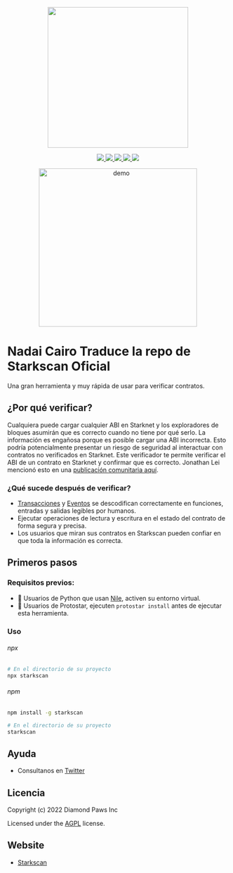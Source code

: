 <!-- logo -->
<p align="center">
  <a href="https://starkscan.co">
    <img width='320' src="https://raw.githubusercontent.com/starkscan/starkscan-verifier/main/docs/logo.svg">
  </a>
</p>

<!-- primary badges -->
<p align="center">
  <a href="https://www.npmjs.com/package/starkscan">
    <img src='https://img.shields.io/npm/v/starkscan' />
  </a>
  <a href="https://www.npmjs.com/package/starkscan">
    <img src='https://img.shields.io/npm/dt/starkscan?color=blueviolet' />
  </a>
  <a href="https://github.com/starkscan/starkscan-verifier/blob/main/LICENSE/">
    <img src="https://img.shields.io/badge/license-MIT-black">
  </a>
  <a href="https://github.com/starkscan/starkscan-verifier/stargazers">
    <img src='https://img.shields.io/github/stars/starkscan/starkscan-verifier?color=yellow' />
  </a>
  <a href="https://starkware.co/">
    <img src="https://img.shields.io/badge/powered_by-StarkWare-navy">
  </a>
</p>

<p align="center">
  <img width="360" src="https://raw.githubusercontent.com/starkscan/starkscan-verifier/main/docs/demo.gif" alt="demo" />
</p>

# Nadai Cairo Traduce la repo de Starkscan Oficial

Una gran herramienta y muy rápida de usar para verificar contratos.

## ¿Por qué verificar? 

Cualquiera puede cargar cualquier ABI en Starknet y los exploradores de bloques asumirán que es correcto cuando no tiene por qué serlo. La información es engañosa porque es posible cargar una ABI incorrecta. Esto podría potencialmente presentar un riesgo de seguridad al interactuar con contratos no verificados en Starknet. Este verificador te permite verificar el ABI de un contrato en Starknet y confirmar que es correcto. Jonathan Lei mencionó esto en una [publicación comunitaria aquí](https://community.starknet.io/t/remove-abi-from-contract-deployment-request-and-get-code-response/308).

### ¿Qué sucede después de verificar? 

- [Transacciones](https://starkscan.co/txs) y [Eventos](https://starkscan.co/events) se descodifican correctamente en funciones, entradas y salidas legibles por humanos. 
- Ejecutar operaciones de lectura y escritura en el estado del contrato de forma segura y precisa. 
- Los usuarios que miran sus contratos en Starkscan pueden confiar en que toda la información es correcta.

## Primeros pasos 

### Requisitos previos: 

- 🐍 Usuarios de Python que usan [Nile](https://github.com/OpenZeppelin/nile), activen su entorno virtual. 
- 🌟 Usuarios de Protostar, ejecuten `protostar install` antes de ejecutar esta herramienta. 


### Uso

###### npx

```bash
# En el directorio de su proyecto
npx starkscan
```

###### npm

```bash
npm install -g starkscan

# En el directorio de su proyecto
starkscan
```

## Ayuda

- Consultanos en [Twitter](https://twitter.com/starkscanco)

## Licencia

Copyright (c) 2022 Diamond Paws Inc

Licensed under the [AGPL](https://github.com/starkscan/starkscan-verifier/blob/main/LICENSE) license.

## Website

- [Starkscan](https://starkscan.co)
